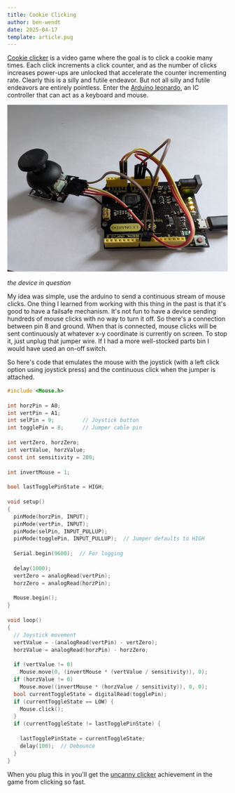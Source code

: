 ```yaml
---
title: Cookie Clicking
author: ben-wendt
date: 2025-04-17
template: article.pug
---
```


[Cookie clicker](https://en.wikipedia.org/wiki/Cookie_Clicker) is a video game
where the goal is to click a cookie many times. Each click increments a click counter,
and as the number of clicks increases power-ups are unlocked that accelerate
the counter incrementing rate. Clearly this is a silly and futile endeavor.
But not all silly and futile endeavors are entirely pointless. Enter the
[Arduino leonardo](https://en.wikipedia.org/wiki/Arduino_Uno), an IC controller
that can act as a keyboard and mouse.

<span class="more"></span>

![the device](device.jpg)

*the device in question*

My idea was simple, use the arduino to send a continuous stream of mouse clicks.
One thing I learned from working with this thing in the past is that it's good to
have a failsafe mechanism. It's not fun to have a device sending hundreds of mouse clicks with no way to turn it off. So there's a connection between pin 8
and ground. When that is connected, mouse clicks will be sent continuously at
whatever x-y coordinate is currently on screen. To stop it, just unplug that
jumper wire. If I had a more well-stocked parts bin I would have used an on-off
switch.

So here's code that emulates the mouse with the joystick (with a left click option using joystick press) and the continuous click when the jumper is
attached.

```c
#include <Mouse.h>

int horzPin = A0;
int vertPin = A1;
int selPin = 9;         // Joystick button
int togglePin = 8;      // Jumper cable pin

int vertZero, horzZero;
int vertValue, horzValue;
const int sensitivity = 200;

int invertMouse = 1;

bool lastTogglePinState = HIGH;

void setup()
{
  pinMode(horzPin, INPUT);
  pinMode(vertPin, INPUT);
  pinMode(selPin, INPUT_PULLUP);
  pinMode(togglePin, INPUT_PULLUP);  // Jumper defaults to HIGH

  Serial.begin(9600);  // For logging

  delay(1000);
  vertZero = analogRead(vertPin);
  horzZero = analogRead(horzPin);

  Mouse.begin();
}

void loop()
{
  // Joystick movement
  vertValue = -(analogRead(vertPin) - vertZero);
  horzValue = analogRead(horzPin) - horzZero;

  if (vertValue != 0)
    Mouse.move(0, (invertMouse * (vertValue / sensitivity)), 0);
  if (horzValue != 0)
    Mouse.move((invertMouse * (horzValue / sensitivity)), 0, 0);
  bool currentToggleState = digitalRead(togglePin);
  if (currentToggleState == LOW) {
    Mouse.click();
  }
  if (currentToggleState != lastTogglePinState) {
    
    lastTogglePinState = currentToggleState;
    delay(100);  // Debounce
  }
}
```

When you plug this in you'll get the [uncanny clicker](https://cookieclicker.fandom.com/wiki/Uncanny_Clicker)
achievement in the game from clicking so fast.
